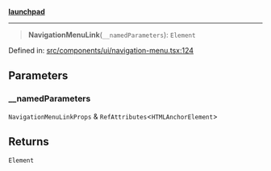 [**launchpad**](index.md)

***

> **NavigationMenuLink**(`__namedParameters`): `Element`

Defined in: [src/components/ui/navigation-menu.tsx:124](https://github.com/victorbratov/launchpad/blob/d1815ef1a573b42ac1f231f3f3d6617bddce6dbe/src/components/ui/navigation-menu.tsx#L124)

## Parameters

### \_\_namedParameters

`NavigationMenuLinkProps` & `RefAttributes`\<`HTMLAnchorElement`\>

## Returns

`Element`
